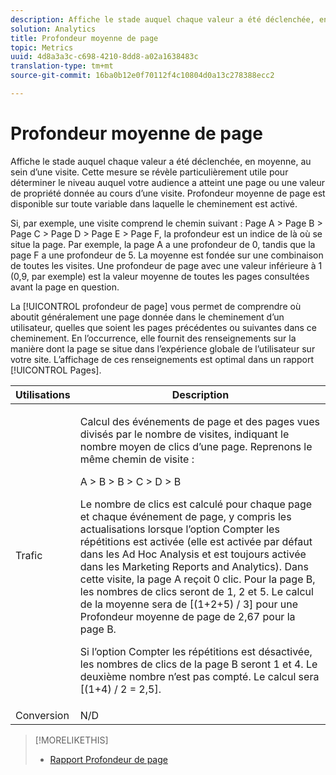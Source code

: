 ```yaml
---
description: Affiche le stade auquel chaque valeur a été déclenchée, en moyenne, au sein d’une visite. Cette mesure se révèle particulièrement utile pour déterminer le niveau auquel votre audience a atteint une page ou une valeur de propriété donnée au cours d’une visite. Profondeur moyenne de page est disponible sur toute variable dans laquelle le cheminement est activé.
solution: Analytics
title: Profondeur moyenne de page
topic: Metrics
uuid: 4d8a3a3c-c698-4210-8dd8-a02a1638483c
translation-type: tm+mt
source-git-commit: 16ba0b12e0f70112f4c10804d0a13c278388ecc2

---
```



# Profondeur moyenne de page

Affiche le stade auquel chaque valeur a été déclenchée, en moyenne, au sein d’une visite. Cette mesure se révèle particulièrement utile pour déterminer le niveau auquel votre audience a atteint une page ou une valeur de propriété donnée au cours d’une visite. Profondeur moyenne de page est disponible sur toute variable dans laquelle le cheminement est activé.

Si, par exemple, une visite comprend le chemin suivant : Page A &gt; Page B &gt; Page C &gt; Page D &gt; Page E &gt; Page F, la profondeur est un indice de là où se situe la page. Par exemple, la page A a une profondeur de 0, tandis que la page F a une profondeur de 5. La moyenne est fondée sur une combinaison de toutes les visites. Une profondeur de page avec une valeur inférieure à 1 (0,9, par exemple) est la valeur moyenne de toutes les pages consultées avant la page en question.

La [!UICONTROL profondeur de page] vous permet de comprendre où aboutit généralement une page donnée dans le cheminement d’un utilisateur, quelles que soient les pages précédentes ou suivantes dans ce cheminement. En l’occurrence, elle fournit des renseignements sur la manière dont la page se situe dans l’expérience globale de l’utilisateur sur votre site. L’affichage de ces renseignements est optimal dans un rapport [!UICONTROL Pages].

<table id="table_E92B185A487C40E28C70EA30EDF73A40"> 
 <thead> 
  <tr> 
   <th colname="col1" class="entry"> Utilisations </th> 
   <th colname="col2" class="entry"> Description </th> 
  </tr> 
 </thead>
 <tbody> 
  <tr> 
   <td colname="col1"> Trafic </td> 
   <td colname="col2"> <p>Calcul des événements de page et des pages vues divisés par le nombre de visites, indiquant le nombre moyen de clics d’une page. Reprenons le même chemin de visite : </p> <p>A &gt; B &gt; B &gt; C &gt; D &gt; B </p> <p>Le nombre de clics est calculé pour chaque page et chaque événement de page, y compris les actualisations lorsque l’option Compter les répétitions est activée (elle est activée par défaut dans les Ad Hoc Analysis et est toujours activée dans les Marketing Reports and Analytics). Dans cette visite, la page A reçoit 0 clic. Pour la page B, les nombres de clics seront de 1, 2 et 5. Le calcul de la moyenne sera de [(1+2+5) / 3] pour une Profondeur moyenne de page de 2,67 pour la page B. </p> <p>Si l’option Compter les répétitions est désactivée, les nombres de clics de la page B seront 1 et 4. Le deuxième nombre n’est pas compté. Le calcul sera [(1+4) / 2 = 2,5]. </p> </td> 
  </tr> 
  <tr> 
   <td colname="col1"> Conversion </td> 
   <td colname="col2"> N/D </td> 
  </tr> 
 </tbody> 
</table>

>[!MORELIKETHIS]
>
>* [Rapport Profondeur de page](/help/components/c-variables/dimensionslist/reports-page-depth.md)

